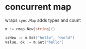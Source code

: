 # concurrent map

wraps `sync.Map` adds types and count

```go
m := cmap.New[string]()

isNew := m.Set("hello", "world")
value, ok := m.Get("hello")
```
